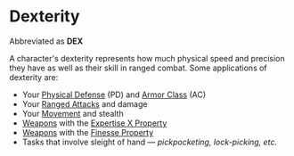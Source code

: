 # Dexterity

Abbreviated as **DEX**

A character's dexterity represents how much physical speed and precision they have as well as their skill in ranged combat. Some applications of dexterity are:

- Your [Physical Defense](../Derived%20Statistics/Physical%20Defense.md) (PD) and [Armor Class](../Derived%20Statistics/Armor%20Class.md) (AC)
- Your [Ranged Attacks](../../Game%20Procedures/Combat/Ranged%20Attack.md) and damage
- Your [Movement](../../Game%20Procedures/Combat/Movement.md) and stealth
- [Weapons](../../Items%20and%20Gear/Weapons/Weapons.md) with the [Expertise X Property](../../Items%20and%20Gear/Weapon%20Properties/Expertise%20X%20Property.md)
- [Weapons](../../Items%20and%20Gear/Weapons/Weapons.md) with the [Finesse Property](../../Items%20and%20Gear/Weapon%20Properties/Finesse%20Property.md)
- Tasks that involve sleight of hand — *pickpocketing, lock-picking, etc.*
